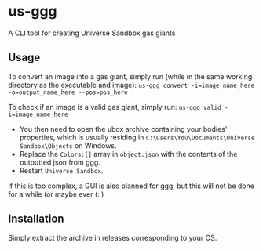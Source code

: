 # us-ggg

A CLI tool for creating Universe Sandbox gas giants

## Usage

To convert an image into a gas giant, simply run (while in the same working directory as the executable and image): `us-ggg convert -i=image_name_here -o=output_name_here --pos=pos_here`

To check if an image is a valid gas giant, simply run: `us-ggg valid -i=image_name_here`

* You then need to open the ubox archive containing your bodies' properties, which is usually residing in `C:\Users\You\Documents\Universe Sandbox\Objects` on Windows.
* Replace the `Colors:[]` array in `object.json` with the contents of the outputted json from ggg.
* Restart `Universe Sandbox`.

If this is too complex, a GUI is also planned for ggg, but this will not be done for a while (or maybe ever (: )

## Installation

Simply extract the archive in releases corresponding to your OS.
